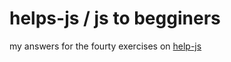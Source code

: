 # helps-js / js to begginers

my answers for the fourty exercises on [help-js](https://github.com/gabrieldarezzo/helpjs-ravi)
